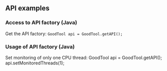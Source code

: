## API examples

### Access to API factory (Java)

Get the API factory: `GoodTool api = GoodTool.getAPI();`

### Usage of API factory (Java)

Set monitoring of only one CPU thread:
    GoodTool api = GoodTool.getAPI();
    api.setMonitoredThreads(1);
